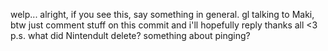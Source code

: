 welp...
alright, if you see this, say something in general.
gl talking to Maki, btw
just comment stuff on this commit and i'll hopefully reply
thanks all <3
p.s. what did Nintendult delete? something about pinging?
